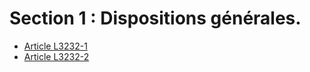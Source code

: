 # Section 1 : Dispositions générales.

* [Article L3232-1](./LEGIARTI000006902844.md)
* [Article L3232-2](./LEGIARTI000027565921.md)
